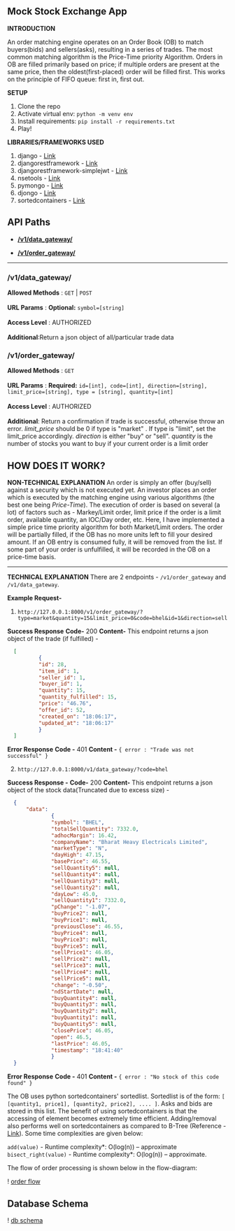 
**Mock Stock Exchange App**  
----  

**INTRODUCTION**

An order matching engine operates on an Order Book (OB) to match buyers(bids) and sellers(asks), resulting in a series of trades. The most common matching algorithm is the Price-Time priority Algorithm. Orders in OB are filled primarily based on price; if multiple orders are present at the same price, then the oldest(first-placed) order will be filled first. This works on the principle of FIFO queue: first in, first out.  

**SETUP**
 
 1. Clone the repo
 2. Activate virtual env: `python -m venv env`
 3. Install requirements: `pip install -r requirements.txt`
 4. Play!

**LIBRARIES/FRAMEWORKS USED**
 
 1. django - [Link](https://www.djangoproject.com/)
 2. djangorestframework - [Link](https://www.django-rest-framework.org/)
 3. djangorestframework-simplejwt - [Link](https://django-rest-framework-simplejwt.readthedocs.io/en/latest/)
 4. nsetools - [Link](https://nsetools.readthedocs.io/)
 5. pymongo - [Link](https://pymongo.readthedocs.io/en/stable/)
 6. djongo - [Link](https://www.djongomapper.com/)
 7. sortedcontainers - [Link](http://www.grantjenks.com/docs/sortedcontainers/)
 
## API Paths  
* [**/v1/data_gateway/**](#v1datagateway)  
  
  
* [**/v1/order_gateway/**](#v1ordergateway)  
  
  
  
___  
### /v1/data_gateway/  
**Allowed Methods** : `GET` | `POST`  
<br>**URL Params** : **Optional:** `symbol=[string]`  
<br>**Access Level** : AUTHORIZED  
<br>**Additional**:Return a json object of all/particular trade data  
  
### /v1/order_gateway/  
**Allowed Methods** : `GET`  
<br>**URL Params** : **Required:** `id=[int], code=[int], direction=[string], limit_price=[string], type = [string], quantity=[int]`  
<br>**Access Level** : AUTHORIZED  
<br>**Additional**: Return a confirmation if trade is successful, otherwise throw an error. <em> limit_price </em> should be 0 if type is "market" . If type is "limit", set the limit_price accordingly. <em>direction</em> is either "buy" or "sell". <em>quantity</em> is the number of stocks you want to buy if your current order is a limit order  
 
 ## HOW DOES IT WORK? 

 
****NON-TECHNICAL EXPLANATION****
An order is simply an offer (buy/sell) against a security which is not executed yet. An investor places an order which is executed by the matching engine using various algorithms (the best one being *Price-Time*). The execution of order is based on several (a lot) of factors such as - Markey/Limit order, limit price if the order is a limit order, available  quantity, an IOC/Day order, etc. Here, I have implemented a simple price time priority algorithm for both Market/Limit orders. The order will be partially filled, if the OB has no more units left to fill your desired amount. If an OB entry is consumed fully, it will be removed from the list. If some part of your order is unfulfilled, it will be recorded in the OB on a price-time basis. 

---
****TECHNICAL EXPLANATION****
There are 2 endpoints - `/v1/order_gateway` and `/v1/data_gateway`. 

**Example Request-** 

 1.  `http://127.0.0.1:8000/v1/order_gateway/?type=market&quantity=15&limit_price=0&code=bhel&id=1&direction=sell`
 
**Success Response** 
**Code-** 200
**Content-** This endpoint returns a json object of the trade (if fulfilled) - 
  ```json
    [
    		{
    		"id": 28,
    		"item_id": 1,
    		"seller_id": 1,
    		"buyer_id": 1,
    		"quantity": 15,
    		"quantity_fulfilled": 15,
    		"price": "46.76",
    		"offer_id": 52,
    		"created_on": "18:06:17",
    		"updated_at": "18:06:17"
    		}
    ]

  ```
 **Error Response**
**Code -** 401
**Content -** `{ error : "Trade was not successful" }`



 2.  `http://127.0.0.1:8000/v1/data_gateway/?code=bhel`

**Success Response -** 
**Code-** 200
**Content-** This endpoint returns a json object of the stock data(Truncated due to excess size) -
  ```json
    {
    	"data": 
    			{
    			"symbol": "BHEL",
    			"totalSellQuantity": 7332.0,
    			"adhocMargin": 16.42,
    			"companyName": "Bharat Heavy Electricals Limited",
    			"marketType": "N",
    			"dayHigh": 47.15,
    			"basePrice": 46.55,
    			"sellQuantity5": null,
    			"sellQuantity4": null,
    			"sellQuantity3": null,
    			"sellQuantity2": null,
    			"dayLow": 45.0,
    			"sellQuantity1": 7332.0,
    			"pChange": "-1.07",
    			"buyPrice2": null,
    			"buyPrice1": null,
    			"previousClose": 46.55,
    			"buyPrice4": null,
    			"buyPrice3": null,
    			"buyPrice5": null,
    			"sellPrice1": 46.05,
    			"sellPrice2": null,
    			"sellPrice3": null,
    			"sellPrice4": null,
    			"sellPrice5": null,
    			"change": "-0.50",
    			"ndStartDate": null,
    			"buyQuantity4": null,
    			"buyQuantity3": null,
    			"buyQuantity2": null,
    			"buyQuantity1": null,
    			"buyQuantity5": null,
    			"closePrice": 46.05,
    			"open": 46.5,
    			"lastPrice": 46.05,
    			"timestamp": "18:41:40"
    			}
    }
  ```
 
**Error Response**
**Code -** 401
**Content -** `{ error : "No stock of this code found" }`


The OB uses python sortedcontainers' sortedlist. Sortedlist is of the form:  `[ [quantity1, price1], [quantity2, price2], .... ]`. Asks and bids are stored in this list. The benefit of using sortedcontainers is that the accessing of element becomes extremely time efficient. Adding/removal also performs well on sortedcontainers as compared to B-Tree (Reference - [Link](grantjenks.com/docs/sortedcontainers/performance.html#id2)). Some time complexities are given below:

`add(value)` - Runtime complexity*: O(log(n)) – approximate
`bisect_right(value)` - Runtime complexity*: O(log(n)) – approximate.

 The flow of order processing is shown below in the flow-diagram:
 
  
! [order flow](https://github.com/ag602/mockstock/blob/master/stockex/static/images/documentation/flow.png?raw=true)


## Database Schema  
! [ db schema ](https://github.com/ag602/mockstock/blob/master/stockex/static/images/documentation/temp.jpg?raw=true)
 